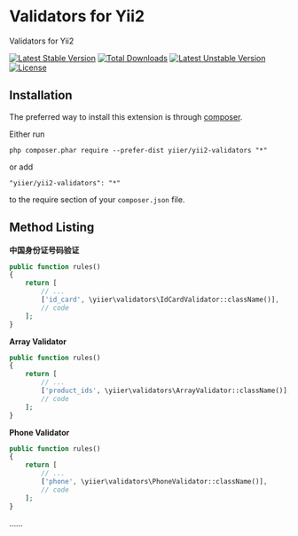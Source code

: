 Validators for Yii2
================
Validators for Yii2

[![Latest Stable Version](https://poser.pugx.org/yiier/yii2-validators/v/stable)](https://packagist.org/packages/yiier/yii2-validators) 
[![Total Downloads](https://poser.pugx.org/yiier/yii2-validators/downloads)](https://packagist.org/packages/yiier/yii2-validators) 
[![Latest Unstable Version](https://poser.pugx.org/yiier/yii2-validators/v/unstable)](https://packagist.org/packages/yiier/yii2-validators) 
[![License](https://poser.pugx.org/yiier/yii2-validators/license)](https://packagist.org/packages/yiier/yii2-validators)


Installation
------------

The preferred way to install this extension is through [composer](http://getcomposer.org/download/).

Either run

```
php composer.phar require --prefer-dist yiier/yii2-validators "*"
```

or add

```
"yiier/yii2-validators": "*"
```

to the require section of your `composer.json` file.


Method Listing
-----

**中国身份证号码验证**

```php
public function rules()
{
    return [
        // ... 
        ['id_card', \yiier\validators\IdCardValidator::className()],
        // code
    ];
}
```

**Array Validator**

```php
public function rules()
{
    return [
        // ... 
        ['product_ids', \yiier\validators\ArrayValidator::className()],
        // code
    ];
}
```

**Phone Validator**

```php
public function rules()
{
    return [
        // ... 
        ['phone', \yiier\validators\PhoneValidator::className()],
        // code
    ];
}
```

……
